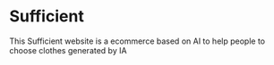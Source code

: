 # Sufficient
This Sufficient website is a ecommerce based on AI to help people to choose clothes generated by IA
